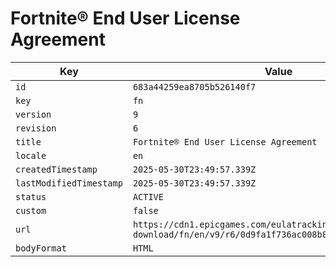 # Fortnite® End User License Agreement

| Key | Value |
| --- | ----- |
| `id` | `683a44259ea8705b526140f7` |
| `key` | `fn` |
| `version` | `9` |
| `revision` | `6` |
| `title` | `Fortnite® End User License Agreement` |
| `locale` | `en` |
| `createdTimestamp` | `2025-05-30T23:49:57.339Z` |
| `lastModifiedTimestamp` | `2025-05-30T23:49:57.339Z` |
| `status` | `ACTIVE` |
| `custom` | `false` |
| `url` | `https://cdn1.epicgames.com/eulatracking-download/fn/en/v9/r6/0d9fa1f736ac008b867613e7c58b6a2a.pdf` |
| `bodyFormat` | `HTML` |
